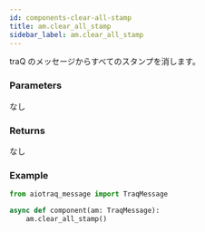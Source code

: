 ```yaml
---
id: components-clear-all-stamp
title: am.clear_all_stamp
sidebar_label: am.clear_all_stamp
---
```


traQ のメッセージからすべてのスタンプを消します。

### Parameters

なし

### Returns

なし

### Example

```python
from aiotraq_message import TraqMessage

async def component(am: TraqMessage):
    am.clear_all_stamp()
```
